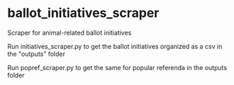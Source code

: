 # ballot_initiatives_scraper
Scraper for animal-related ballot initiatives 

Run initiatives_scraper.py to get the ballot initiatives organized as a csv in the "outputs" folder

Run popref_scraper.py to get the same for popular referenda in the outputs folder
